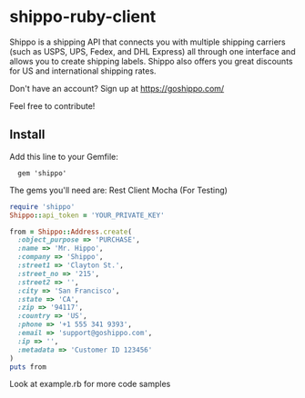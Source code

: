 shippo-ruby-client
==================
Shippo is a shipping API that connects you with multiple shipping carriers (such as USPS, UPS, Fedex, and DHL Express) all through one interface and allows you to create shipping labels. Shippo also offers you great discounts for US and international shipping rates.

Don't have an account? Sign up at https://goshippo.com/

Feel free to contribute!

Install
-------

Add this line to your Gemfile:

```
  gem 'shippo'
```

The gems you'll need are:
    Rest Client
    Mocha (For Testing)

```ruby
require 'shippo'
Shippo::api_token = 'YOUR_PRIVATE_KEY'

from = Shippo::Address.create(
  :object_purpose => 'PURCHASE',
  :name => 'Mr. Hippo',
  :company => 'Shippo',
  :street1 => 'Clayton St.',
  :street_no => '215',
  :street2 => '',
  :city => 'San Francisco',
  :state => 'CA',
  :zip => '94117',
  :country => 'US',
  :phone => '+1 555 341 9393',
  :email => 'support@goshippo.com',
  :ip => '',
  :metadata => 'Customer ID 123456'
)
puts from
```
Look at example.rb for more code samples
